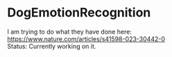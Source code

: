 ﻿# DogEmotionRecognition
 I am trying to do what they have done here:
 https://www.nature.com/articles/s41598-023-30442-0 <br>
Status: Currently working on it.

